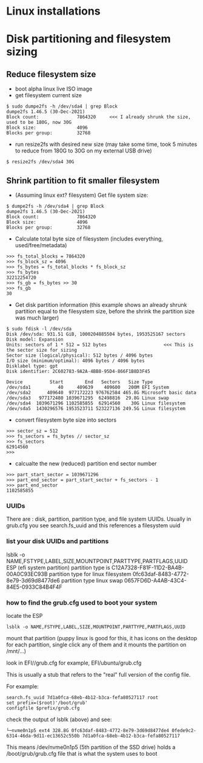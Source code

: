 # Linux installations

# Disk partitioning and filesystem sizing

## Reduce filesystem size
* boot alpha linux live ISO image
* get filesystem current size 
```
$ sudo dumpe2fs -h /dev/sda4 | grep Block
dumpe2fs 1.46.5 (30-Dec-2021)
Block count:              7864320     <<< I already shrunk the size, used to be 180G, now 30G
Block size:               4096
Blocks per group:         32768
```
* run resize2fs with desired new size (may take some time, took 5 minutes to reduce from 180G to 30G on my external USB drive)
```
$ resize2fs /dev/sda4 30G
```

## Shrink partition to fit smaller filesystem

* (Assuming linux ext? filesystem) Get file system size:
```shell
$ dumpe2fs -h /dev/sda4 | grep Block
dumpe2fs 1.46.5 (30-Dec-2021)
Block count:              7864320
Block size:               4096
Blocks per group:         32768
```
* Calculate total byte size of filesystem (includes everything, used/free/metadata)
```
>>> fs_total_blocks = 7864320
>>> fs_block_sz = 4096
>>> fs_bytes = fs_total_blocks * fs_block_sz
>>> fs_bytes
32212254720
>>> fs_gb = fs_bytes >> 30
>>> fs_gb
30
```
* Get disk partition information
(this example shows an already shrunk partition equal to the filesystem size,
before the shrink the partition size was much larger)
```
$ sudo fdisk -l /dev/sda
Disk /dev/sda: 931.51 GiB, 1000204885504 bytes, 1953525167 sectors
Disk model: Expansion       
Units: sectors of 1 * 512 = 512 bytes                     <<< This is the sector size for sizing
Sector size (logical/physical): 512 bytes / 4096 bytes
I/O size (minimum/optimal): 4096 bytes / 4096 bytes
Disklabel type: gpt
Disk identifier: 2C602783-9A2A-4BB8-95D4-866F1B8D3F45

Device          Start        End   Sectors   Size Type
/dev/sda1          40     409639    409600   200M EFI System
/dev/sda2      409640  977172223 976762584 465.8G Microsoft basic data
/dev/sda3   977172480 1039671295  62498816  29.8G Linux swap
/dev/sda4  1039671296 1102585855  62914560    30G Linux filesystem
/dev/sda5  1430296576 1953523711 523227136 249.5G Linux filesystem
```
* convert filesystem byte size into sectors
```
>>> sector_sz = 512
>>> fs_sectors = fs_bytes // sector_sz
>>> fs_sectors
62914560
>>> 
```
* calcualte the new (reduced) partition end sector number
```
>>> part_start_sector = 1039671296 
>>> part_end_sector = part_start_sector + fs_sectors - 1
>>> part_end_sector
1102585855
```
### UUIDs
There are : disk, partition, partition type, and file system UUIDs.
Usually in grub.cfg you see search.fs_uuid and this references a filesystem uuid
### list your disk UUIDs and partitions
lsblk -o NAME,FSTYPE,LABEL,SIZE,MOUNTPOINT,PARTTYPE,PARTFLAGS,UUID
ESP (efi system partition) partition type is C12A7328-F81F-11D2-BA4B-00A0C93EC93B
partition type for linux filesystem 0fc63daf-8483-4772-8e79-3d69d8477de6
partition type linux swap 0657FD6D-A4AB-43C4-84E5-0933C84B4F4F


### how to find the grub.cfg used to boot your system
locate the ESP
```
lsblk -o NAME,FSTYPE,LABEL,SIZE,MOUNTPOINT,PARTTYPE,PARTFLAGS,UUID
```
mount that partition (puppy linux is good for this, it has icons on the desktop for each partition, single click any of them
and it mounts the partition on /mnt/...)

look in EFI/<distribution>/grub.cfg
for example, EFI/ubuntu/grub.cfg

This is usually a stub that refers to the "real" full version of the config file.

For example:
```
search.fs_uuid 7d1a0fca-68eb-4b12-b3ca-fefa80527117 root 
set prefix=($root)'/boot/grub'
configfile $prefix/grub.cfg
```
check the output of lsblk (above) and see:
```
└─nvme0n1p5 ext4 328.8G 0fc63daf-8483-4772-8e79-3d69d8477de4 0fede9c2-6314-46da-9d11-ec13652c550b 7d1a0fca-68eb-4b12-b3ca-fefa80527117
```
This means /dev/nvme0n1p5 (5th partition of the SSD drive) holds a /boot/grub/grub.cfg file that is what the system uses to boot




